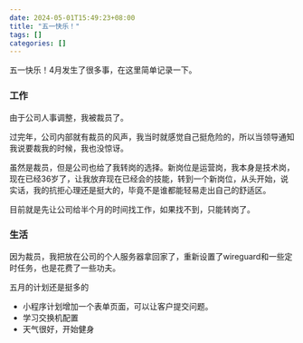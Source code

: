 ```yaml
--- 
date: 2024-05-01T15:49:23+08:00
title: "五一快乐！"
tags: []
categories: []
---
```


五一快乐！4月发生了很多事，在这里简单记录一下。
### 工作
由于公司人事调整，我被裁员了。

过完年，公司内部就有裁员的风声，我当时就感觉自己挺危险的，所以当领导通知我说要裁我的时候，我也没惊讶。

虽然是裁员，但是公司也给了我转岗的选择。新岗位是运营岗，我本身是技术岗，现在已经36岁了，让我放弃现在已经会的技能，转到一个新岗位，从头开始，说实话，我的抗拒心理还是挺大的，毕竟不是谁都能轻易走出自己的舒适区。

目前就是先让公司给半个月的时间找工作，如果找不到，只能转岗了。

### 生活
因为裁员，我把放在公司的个人服务器拿回家了，重新设置了wireguard和一些定时任务，也是花费了一些功夫。

五月的计划还是挺多的
- 小程序计划增加一个表单页面，可以让客户提交问题。
- 学习交换机配置
- 天气很好，开始健身
